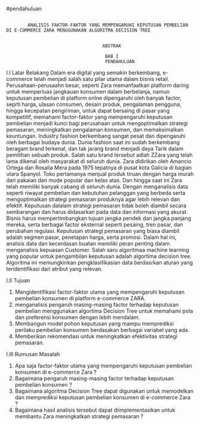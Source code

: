 #pendahuluan
##
			ANALISIS FAKTOR-FAKTOR YANG MEMPENGARUHI KEPUTUSAN PEMBELIAN DI E-COMMERCE ZARA MENGGUNAKAN ALGORITMA DECISION TREE


										ABSTRAK

										 BAB I
									     PENDAHULUAN

I.I	Latar Belakang
	Dalam era digital yang semakin berkembang, e-commerce telah menjadi salah satu pilar utama dalam bisnis retail. Perusahaan-perusaahn besar, seperti Zara memanfaatkan platform daring untuk memperluas jangkauan konsumen dalam berbelanja, namun keputusan pembelian di platform onlne dipengaruhi oleh banyak factor, seprti harga, ulasan consumen, desain produk, pengalaman pengguna, hingga kecepatan pengiriman, untuk dapat bersaing di pasar yang kompetitif, memahami factor-faktor yang mempengaruhi keputusan pembelian menjadi kunci bagi perusahaan untuk mengoptimalkan strategi pemasaran, meningkatkan pengalaman konsumen, dan memaksimalkan keuntungan. 
	Industry fashion berkembang sangat pesat dan dipengaruhi oleh berbagai budaya dunia. Dunia fashion saat ini sudah berkembang beragam brand terkenal, dan tak jarang brand menjadi daya Tarik dalam pemilihan sebuah produk. Salah satu brand tersebut adlah ZZara yang telah lama dikenal oleh masyarakat di seluruh dunia. Zara didirikan oleh Amancio Ortega dan Rosalia Mera pada 1975 tepatnya di pusat kota Galicia di bagian utara Spanyol. Toko pertamanya menjual produk tiruan dengan harga murah dari pakaian dan mode popular dan kelas atas. Dan hingga saat ini Zara telah memiliki banyak cabang di seluruh dunia. 
	Dengan menganalisis data seperti riwayat pembelian dan kebutuhan pelanggan yang berbeda serta mengoptimalkan strategi pemasaran produknya agar lebih relevan dan efektif. Keputusan dalalam strategi pemasaran tidak boleh diambil secara sembarangan dan harus didasarkan pada data dan informasi yang akurat. Bisnis harus mempertimbangkan tujuan jangka pendek dan jangka panjang mereka, serta berbagai factor eksternal seperti pesaing, tren pasar, dan perubahan regulasi. Keputusan strategi pemasaran yang biasa diambil adalah segmen pasar, penetapan harga, serta promosi. 
	Dalam hal ini, analisis data dan kecerdasan buatan memiliki peran penting dalam menganalisis kepuasan Customer. Salah saru algoritmaa machine learning yang popular untuk pengambilan keputusan adalah algortima decision tree. Algoritma ini memungkinkan pengklasifikasian data berdasrkan aturan yang teridentifikasi dari atribut yang relevan. 

I.II	Tujuan
1.	Mengidentifikasi factor-faktor utama yang mempengaruhi keputusan pembelian konsumen di platform e-commerce ZARA.
2.	menganalisis pengaruh masing-masing factor terhadap keputusan pembelian menggunakan algortima Decision Tree  untuk memahami pola dan preferensi konsumen dengan lebih mendalam.
3.	Membangun model pohon keputusan yang mampu memprediksi perilaku pembelian konsumen berdasakan berbagai variabel yang ada.
4.	Memberikan rekomendasi untuk meningkatkan efektivitas strategi pemasaran. 

I.III	Rumusan Masalah
1.	Apa saja factor-faktor utama yang mempengaruhi keputusan pembelian konsumen di e-commerce Zara ?
2.	Bagaimana pengaruh masing-masing factor terhadap keputusan pembelian konsumen ?
3.	Bagaimana algoritma Decision Tree dapat digunakan untuk memodelkan dan memprediksi keputusan pembelian konsumen di e-commerce Zara ?
4.	Bagaimana hasil analisis tersebut dapat diimplementasikan untuk membantu Zara meningkatkan strategi pemasaran ?
